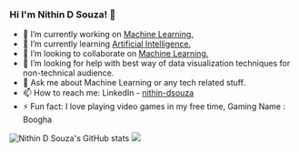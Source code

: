 ### Hi I'm Nithin D Souza! 👋

- 🔭 I’m currently working on [Machine Learning.](https://en.wikipedia.org/wiki/Machine_learning)
- 🌱 I’m currently learning [Artificial Intelligence.](https://en.wikipedia.org/wiki/Artificial_intelligence)
- 👯 I’m looking to collaborate on [Machine Learning.](https://en.wikipedia.org/wiki/Machine_learning)
- 🤔 I’m looking for help with best way of data visualization techniques for non-technical audience.
- 💬 Ask me about Machine Learning or any tech related stuff.
- 📫 How to reach me: LinkedIn - [nithin-dsouza](https://www.linkedin.com/in/nithin-dsouza-b87721147/)
- ⚡ Fun fact: I love playing video games in my free time, Gaming Name : Boogha

![Nithin D Souza's GitHub stats](https://github-readme-stats.vercel.app/api?username=nithindsouza&show_icons=true&theme=radical)
<img src= "https://github-readme-stats.vercel.app/api/top-langs/?username=nithindsouza&&show_icons=true&title_color=ffffff&icon_color=bb2acf&text_color=daf7dc&bg_color=151515">
